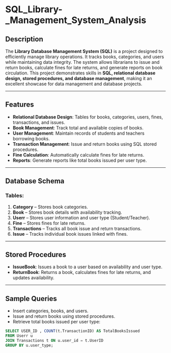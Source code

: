 # SQL_Library-_Management_System_Analysis

## Description
The **Library Database Management System (SQL)** is a project designed to efficiently manage library operations. It tracks books, categories, and users while maintaining data integrity. The system allows librarians to issue and return books, calculate fines for late returns, and generate reports on book circulation. This project demonstrates skills in **SQL, relational database design, stored procedures, and database management**, making it an excellent showcase for data management and database projects.

---

## Features
- **Relational Database Design**: Tables for books, categories, users, fines, transactions, and issues.
- **Book Management**: Track total and available copies of books.
- **User Management**: Maintain records of students and teachers borrowing books.
- **Transaction Management**: Issue and return books using SQL stored procedures.
- **Fine Calculation**: Automatically calculate fines for late returns.
- **Reports**: Generate reports like total books issued per user type.

---

## Database Schema
### Tables:
1. **Category** – Stores book categories.  
2. **Book** – Stores book details with availability tracking.  
3. **Userr** – Stores user information and user type (Student/Teacher).  
4. **Fine** – Stores fines for late returns.  
5. **Transactions** – Tracks all book issue and return transactions.  
6. **Issue** – Tracks individual book issues linked with fines.  

---

## Stored Procedures
- **IssueBook**: Issues a book to a user based on availability and user type.  
- **ReturnBook**: Returns a book, calculates fines for late returns, and updates availability.  

---

## Sample Queries
- Insert categories, books, and users.
- Issue and return books using stored procedures.
- Retrieve total books issued per user type:

```sql
SELECT USER_ID , COUNT(t.TransactionID) AS TotalBooksIssued
FROM Userr u
JOIN Transactions t ON u.user_id = t.UserID
GROUP BY u.user_type;
